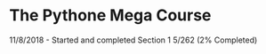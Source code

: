 # The Pythone Mega Course

11/8/2018 - Started and completed Section 1
            5/262 (2% Completed)
